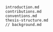 <!-- markdownlint-disable MD041 -->
```include
introduction.md
contributions.md
conventions.md
thesis-structure.md
// background.md
```

